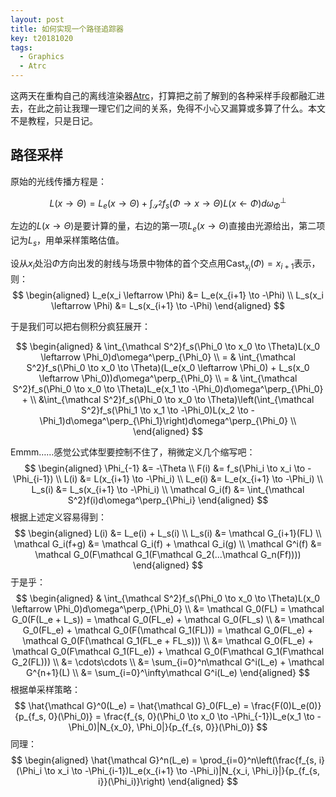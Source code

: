 ```yaml
---
layout: post
title: 如何实现一个路径追踪器
key: t20181020
tags:
  - Graphics
  - Atrc
---
```


这两天在重构自己的离线渲染器[Atrc](https://github.com/AirGuanZ/Atrc)，打算把之前了解到的各种采样手段都融汇进去，在此之前让我理一理它们之间的关系，免得不小心又漏算或多算了什么。本文不是教程，只是日记。

<!--more-->

## 路径采样

原始的光线传播方程是：

$$
L(x \to \Theta) = L_e(x \to \Theta) + \int_{\mathcal S^2}f_s(\Phi \to x \to \Theta)L(x \leftarrow \Phi)d\omega^\perp_\Phi
$$

左边的$L(x \to \Theta)$是要计算的量，右边的第一项$L_e(x \to \Theta)$直接由光源给出，第二项记为$L_s$，用单采样策略估值。

设从$x_i$处沿$\Phi$方向出发的射线与场景中物体的首个交点用$\mathrm{Cast}_{x_i}(\Phi) = x_{i+1}$表示，则：
$$
\begin{aligned}
L_e(x_i \leftarrow \Phi) &= L_e(x_{i+1} \to -\Phi) \\
L_s(x_i \leftarrow \Phi) &= L_s(x_{i+1} \to -\Phi)
\end{aligned}
$$

于是我们可以把右侧积分疯狂展开：

$$
\begin{aligned}
      & \int_{\mathcal S^2}f_s(\Phi_0 \to x_0 \to \Theta)L(x_0 \leftarrow \Phi_0)d\omega^\perp_{\Phi_0} \\
    = & \int_{\mathcal S^2}f_s(\Phi_0 \to x_0 \to \Theta)(L_e(x_0 \leftarrow \Phi_0) + L_s(x_0 \leftarrow \Phi_0))d\omega^\perp_{\Phi_0} \\
    = & \int_{\mathcal S^2}f_s(\Phi_0 \to x_0 \to \Theta)L_e(x_1 \to -\Phi_0)d\omega^\perp_{\Phi_0} + \\
    &\int_{\mathcal S^2}f_s(\Phi_0 \to x_0 \to \Theta)\left(\int_{\mathcal S^2}f_s(\Phi_1 \to x_1 \to -\Phi_0)L(x_2 \to -\Phi_1)d\omega^\perp_{\Phi_1}\right)d\omega^\perp_{\Phi_0} \\
\end{aligned}
$$



Emmm……感觉公式体型要控制不住了，稍微定义几个缩写吧：
$$
\begin{aligned}
	\Phi_{-1} &= -\Theta \\
	F(i) &= f_s(\Phi_i \to x_i \to -\Phi_{i-1}) \\
	L(i) &= L(x_{i+1} \to -\Phi_i) \\
	L_e(i) &= L_e(x_{i+1} \to -\Phi_i) \\
	L_s(i) &= L_s(x_{i+1} \to -\Phi_i) \\
	\mathcal G_i(f) &= \int_{\mathcal S^2}f(i)d\omega^\perp_{\Phi_i}
\end{aligned}
$$
根据上述定义容易得到：
$$
\begin{aligned}
	L(i) &= L_e(i) + L_s(i) \\
	L_s(i) &= \mathcal G_{i+1}(FL) \\
	\mathcal G_i(f+g) &= \mathcal G_i(f) + \mathcal G_i(g) \\
	\mathcal G^i(f) &= \mathcal G_0(F\mathcal G_1(F\mathcal G_2(...\mathcal G_n(Ff))))
\end{aligned}
$$
于是乎：
$$
\begin{aligned}
      & \int_{\mathcal S^2}f_s(\Phi_0 \to x_0 \to \Theta)L(x_0 \leftarrow \Phi_0)d\omega^\perp_{\Phi_0} \\
      &= \mathcal G_0(FL) = \mathcal G_0(F(L_e + L_s)) = \mathcal G_0(FL_e) + \mathcal G_0(FL_s) \\
      &= \mathcal G_0(FL_e) + \mathcal G_0(F(\mathcal G_1(FL))) = \mathcal G_0(FL_e) + \mathcal G_0(F(\mathcal G_1(FL_e + FL_s))) \\
      &= \mathcal G_0(FL_e) + \mathcal G_0(F\mathcal G_1(FL_e)) + \mathcal G_0(F\mathcal G_1(F\mathcal G_2(FL))) \\
      &= \cdots\cdots \\
      &= \sum_{i=0}^n\mathcal G^i(L_e) + \mathcal G^{n+1}(L) \\
      &= \sum_{i=0}^\infty\mathcal G^i(L_e)
\end{aligned}
$$
根据单采样策略：
$$
\hat{\mathcal G}^0(L_e) = \hat{\mathcal G}_0(FL_e) = \frac{F(0)L_e(0)}{p_{f_s, 0}(\Phi_0)} = \frac{f_{s, 0}(\Phi_0 \to x_0 \to -\Phi_{-1})L_e(x_1 \to -\Phi_0)|N_{x_0}, \Phi_0|}{p_{f_{s, 0}}(\Phi_0)}
$$
同理：
$$
\begin{aligned}
	\hat{\mathcal G}^n(L_e) = \prod_{i=0}^n\left(\frac{f_{s, i}(\Phi_i \to x_i \to -\Phi_{i-1})L_e(x_{i+1} \to -\Phi_i)|N_{x_i, \Phi_i}|}{p_{f_{s, i}}(\Phi_i)}\right)
\end{aligned}
$$

